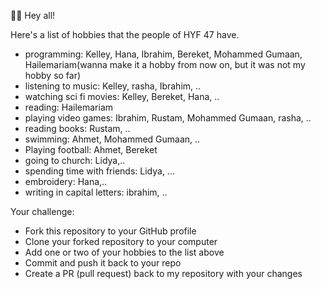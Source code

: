🙋‍♂️ Hey all!

Here's a list of hobbies that the people of HYF 47 have.

- programming: Kelley, Hana, Ibrahim, Bereket, Mohammed Gumaan, Hailemariam(wanna make it a hobby from now on, but it was not my hobby so far)
- listening to music: Kelley, rasha, Ibrahim, ..
- watching sci fi movies: Kelley, Bereket, Hana, ..
- reading: Hailemariam
- playing video games: Ibrahim, Rustam, Mohammed Gumaan, rasha, ..
- reading books: Rustam, ..
- swimming: Ahmet, Mohammed Gumaan, ..
- Playing football: Ahmet, Bereket
- going to church: Lidya,..
- spending time with friends: Lidya, ... 
- embroidery: Hana,..
- writing in capital letters: ibrahim, ..

Your challenge:

- Fork this repository to your GitHub profile
- Clone your forked repository to your computer
- Add one or two of your hobbies to the list above
- Commit and push it back to your repo
- Create a PR (pull request) back to my repository with your changes
